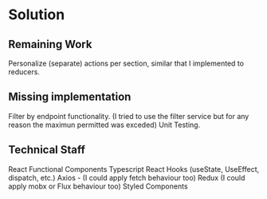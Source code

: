 # Solution

## Remaining Work
Personalize (separate) actions per section, similar that I implemented to reducers.


## Missing implementation
Filter by endpoint functionality. (I tried to use the filter service but for any reason the maximun permitted was exceded)
Unit Testing.

## Technical Staff
React Functional Components
Typescript
React Hooks (useState, UseEffect, dispatch, etc.)
Axios - (I could apply fetch behaviour too)
Redux  (I could apply mobx or Flux behaviour too)
Styled Components